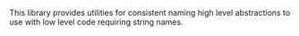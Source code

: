 This library provides utilities for consistent naming high level abstractions to
use with low level code requiring string names.
